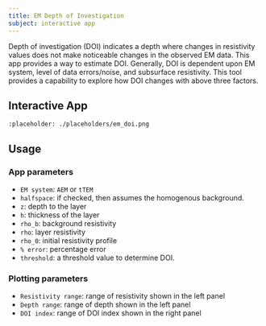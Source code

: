 ```yaml
---
title: EM Depth of Investigation
subject: interactive app
---
```


Depth of investigation (DOI) indicates a depth where changes in resistivity values does not make noticeable changes in the observed EM data. This app provides a way to estimate DOI. Generally, DOI is dependent upon EM system, level of data errors/noise, and subsurface resistivity. This tool provides a capability to explore how DOI changes with above three factors.

## Interactive App

```{figure} #app-depth-of-investigation
:placeholder: ./placeholders/em_doi.png
```

## Usage

### App parameters

- `EM system`: `AEM` or `tTEM`
- `halfspace`: if checked, then assumes the homogenous background.
- `z`: depth to the layer
- `h`: thickness of the layer
- `rho_b`: background resistivity
- `rho`: layer resistivity
- `rho_0`: initial resistivity profile
- `% error`: percentage error
- `threshold`: a threshold value to determine DOI.

### Plotting parameters

- `Resistivity range`: range of resistivity shown in the left panel
- `Depth range`: range of depth shown in the left panel
- `DOI index`: range of DOI index shown in the right panel
